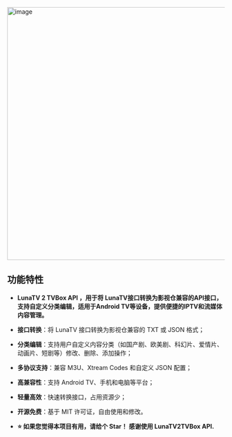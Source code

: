 
<img width="687" height="586" alt="image" src="https://github.com/user-attachments/assets/50e071c1-f859-4431-a12a-7452bf21b357" />

## 功能特性

- **LunaTV 2 TVBox API ，用于将 LunaTV接口转换为影视仓兼容的API接口，支持自定义分类编辑，适用于Android TV等设备，提供便捷的IPTV和流媒体内容管理。**
- **接口转换**：将 LunaTV 接口转换为影视仓兼容的 TXT 或 JSON 格式；
- **分类编辑**：支持用户自定义内容分类（如国产剧、欧美剧、科幻片、爱情片、动画片、短剧等）修改、删除、添加操作；
- **多协议支持**：兼容 M3U、Xtream Codes 和自定义 JSON 配置；
- **高兼容性**：支持 Android TV、手机和电脑等平台；
- **轻量高效**：快速转换接口，占用资源少；
- **开源免费**：基于 MIT 许可证，自由使用和修改。


- **⭐ 如果您觉得本项目有用，请给个 Star！  感谢使用 LunaTV2TVBox API.**
